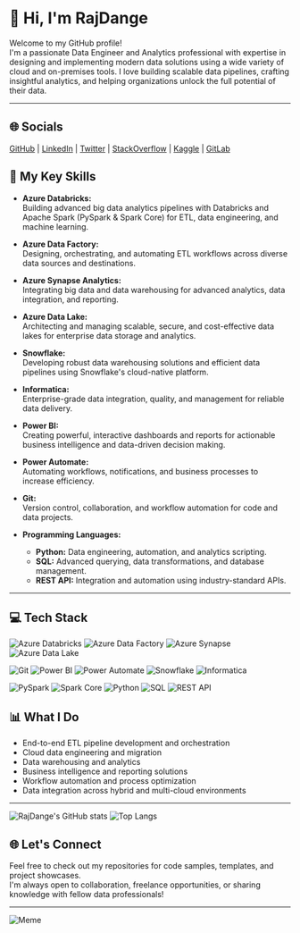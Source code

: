 # 👋 Hi, I'm RajDange

Welcome to my GitHub profile!  
I'm a passionate Data Engineer and Analytics professional with expertise in designing and implementing modern data solutions using a wide variety of cloud and on-premises tools. I love building scalable data pipelines, crafting insightful analytics, and helping organizations unlock the full potential of their data.

---

## 🌐 Socials

[GitHub](https://github.com/RajDange) | [LinkedIn](https://www.linkedin.com/in/raj-dange) | [Twitter](https://twitter.com/) | [StackOverflow](https://stackoverflow.com/) | [Kaggle](https://kaggle.com/) | [GitLab](https://gitlab.com/)

## 🚀 My Key Skills

- **Azure Databricks:**  
  Building advanced big data analytics pipelines with Databricks and Apache Spark (PySpark & Spark Core) for ETL, data engineering, and machine learning.

- **Azure Data Factory:**  
  Designing, orchestrating, and automating ETL workflows across diverse data sources and destinations.

- **Azure Synapse Analytics:**  
  Integrating big data and data warehousing for advanced analytics, data integration, and reporting.

- **Azure Data Lake:**  
  Architecting and managing scalable, secure, and cost-effective data lakes for enterprise data storage and analytics.

- **Snowflake:**  
  Developing robust data warehousing solutions and efficient data pipelines using Snowflake's cloud-native platform.

- **Informatica:**  
  Enterprise-grade data integration, quality, and management for reliable data delivery.

- **Power BI:**  
  Creating powerful, interactive dashboards and reports for actionable business intelligence and data-driven decision making.

- **Power Automate:**  
  Automating workflows, notifications, and business processes to increase efficiency.

- **Git:**  
  Version control, collaboration, and workflow automation for code and data projects.

- **Programming Languages:**  
  - **Python:** Data engineering, automation, and analytics scripting.
  - **SQL:** Advanced querying, data transformations, and database management.
  - **REST API:** Integration and automation using industry-standard APIs.

---

## 💻 Tech Stack

<!-- Azure -->
![Azure Databricks](https://img.shields.io/badge/Azure%20Databricks-FF6F00?style=for-the-badge&logo=databricks&logoColor=white)
![Azure Data Factory](https://img.shields.io/badge/Azure%20Data%20Factory-0066B8?style=for-the-badge&logo=microsoft-azure&logoColor=white)
![Azure Synapse](https://img.shields.io/badge/Azure%20Synapse-0078D4?style=for-the-badge&logo=microsoft-azure&logoColor=white)
![Azure Data Lake](https://img.shields.io/badge/Azure%20Data%20Lake-0078D4?style=for-the-badge&logo=microsoft-azure&logoColor=white)

<!-- General -->
![Git](https://img.shields.io/badge/Git-F05032?style=for-the-badge&logo=git&logoColor=white)
![Power BI](https://img.shields.io/badge/Power%20BI-F2C811?style=for-the-badge&logo=powerbi&logoColor=white)
![Power Automate](https://img.shields.io/badge/Power%20Automate-0066FF?style=for-the-badge&logo=microsoft-power-automate&logoColor=white)
![Snowflake](https://img.shields.io/badge/Snowflake-29B5E8?style=for-the-badge&logo=snowflake&logoColor=white)
![Informatica](https://img.shields.io/badge/Informatica-E8572F?style=for-the-badge&logoColor=white)

<!-- Spark/Python -->
![PySpark](https://img.shields.io/badge/PySpark-E25A1C?style=for-the-badge&logo=apache-spark&logoColor=white)
![Spark Core](https://img.shields.io/badge/Spark%20Core-E25A1C?style=for-the-badge&logo=apache-spark&logoColor=white)
![Python](https://img.shields.io/badge/Python-3776AB?style=for-the-badge&logo=python&logoColor=white)
![SQL](https://img.shields.io/badge/SQL-003B57?style=for-the-badge&logo=postgresql&logoColor=white)
![REST API](https://img.shields.io/badge/REST%20API-02569B?style=for-the-badge&logo=api&logoColor=white)

## 📊 What I Do

- End-to-end ETL pipeline development and orchestration
- Cloud data engineering and migration
- Data warehousing and analytics
- Business intelligence and reporting solutions
- Workflow automation and process optimization
- Data integration across hybrid and multi-cloud environments

---

![RajDange's GitHub stats](https://github-readme-stats.vercel.app/api?username=RajDange&show_icons=true&theme=radical)
![Top Langs](https://github-readme-stats.vercel.app/api/top-langs/?username=RajDange&layout=compact&theme=radical)

## 🌐 Let's Connect

Feel free to check out my repositories for code samples, templates, and project showcases.  
I'm always open to collaboration, freelance opportunities, or sharing knowledge with fellow data professionals!

---
![Meme](https://i.imgur.com/8fFC0zA.png)

